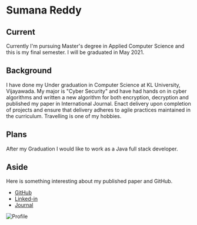 # Sumana Reddy

## Current
Currently I'm pursuing  Master's degree in Applied Computer Science and this is my final semester. I will be graduated in May 2021.

## Background
I have done my Under graduation in Computer Science at KL University, Vijayawada. My major is "Cyber Security" and have had hands on in cyber algorithms and written a new algorithm for both encryption, decryption and published my paper in International Journal. Enact delivery upon completion of projects and ensure that delivery adheres to agile practices maintained in the curriculum. Travelling is one of my hobbies.

## Plans
After my Graduation I would like to work as a Java full stack developer.

## Aside
Here is something interesting about my published paper and GitHub.

- [GitHub](https://github.com/sumana-reddy)
- [Linked-in](https://www.linkedin.com/in/sumana-reddy-reddybathula-71ab51203/)
- [Journal](https://www.ijrte.org/wp-content/uploads/papers/v7i6/F2955037619.pdf)

![Profile](https://avatars1.githubusercontent.com/u/60016064?s=460&u=33898f8b8524f47cd6c76f8ecc4e022cdaa1c118&v=4)
